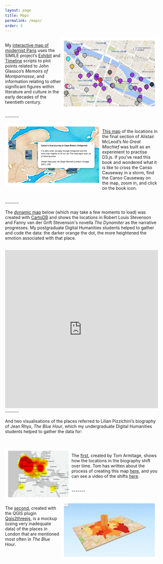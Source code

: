 ```yaml
---
layout: page
title: Maps
permalink: /maps/
order: 3
---
```

<a href="http://www.aelang.net/projects/glassco.htm"><img style="float:right;border:10px solid white" src="/GlasscoMap2.png"></a>  
My [interactive map of modernist Paris](http://www.aelang.net/projects/glassco.htm) uses the SIMILE project’s [Exhibit](https://web.archive.org/web/20150106091555/http://www.simile-widgets.org/exhibit/) and [Timeline](https://web.archive.org/web/20150106091555/http://www.simile-widgets.org/timeline/) scripts to plot points related to John Glassco’s *Memoirs of Montparnasse*, and information relating to other significant figures within literature and culture in the early decades of the twentieth century.

<br />
-------
<br />


<a href="http://www.aelang.net/projects/McLeod_map.html"><img style="float:left;border:10px solid white" src="/McLeodMap.png"></a>
<br />[This map](http://www.aelang.net/projects/McLeod_map.html) of the locations in the final section of Alistair McLeod’s *No Great Mischief* was built as an experiment to practise D3.js. If you’ve read this book and wondered what it is like to cross the Canso Causeway in a storm, find the Canso Causeway on the map, zoom in, and click on the book icon.

<br />
-------
<br />

The [dynamic map](https://aelang.carto.com/viz/e6061054-2ae8-11e5-865a-0e018d66dc29/public_map) below (which may take a few moments to load) was created with [CartoDB](https://carto.com/) and shows the locations in Robert Louis Stevenson and Fanny van der Grift Stevenson's novella *The Dynamiter* as the narrative progresses. My postgraduate Digital Humanities students helped to gather and code the data: the darker orange the dot, the more heightened the emotion associated with that place.

<br />

<iframe width="100%" height="520" frameborder="0" src="https://aelang.carto.com/viz/e6061054-2ae8-11e5-865a-0e018d66dc29/embed_map" allowfullscreen webkitallowfullscreen mozallowfullscreen oallowfullscreen msallowfullscreen></iframe>
 
 
 
<br />
-------

And two visualisations of the places referred to Lilian Pizzichini’s biography of Jean Rhys, *The Blue Hour*, which my undergraduate Digital Humanities students helped to gather the data for:

<br />

<a href="https://www.linkedin.com/pulse/mapping-narrative-using-qgis-show-how-books-sense-place-tom-armitage"><img style="float:left;border:10px solid white" src="/QGISArmitage.png"> </a>
<br />
The [first](https://www.linkedin.com/pulse/mapping-narrative-using-qgis-show-how-books-sense-place-tom-armitage), created by Tom Armitage, shows how the locations in the biography shift over time. Tom has written about the process of creating this map [here](https://www.linkedin.com/pulse/mapping-narrative-using-qgis-show-how-books-sense-place-tom-armitage), and you can see a video of the shifts [here](https://youtu.be/JXlb6MV2Qd8).


<br />
-------
<br />

<a href="/QGIS3d3.mp4"><img style="float:right;border:10px solid white" src="/QGIS3d2.gif"> </a>
<br />
The [second](/QGIS3d3.mp4), created with the QGIS plugin [Qgis2threejs](https://plugins.qgis.org/plugins/Qgis2threejs/), is a mockup (using very inadequate data) of the places in London that are mentioned most often in *The Blue Hour*.